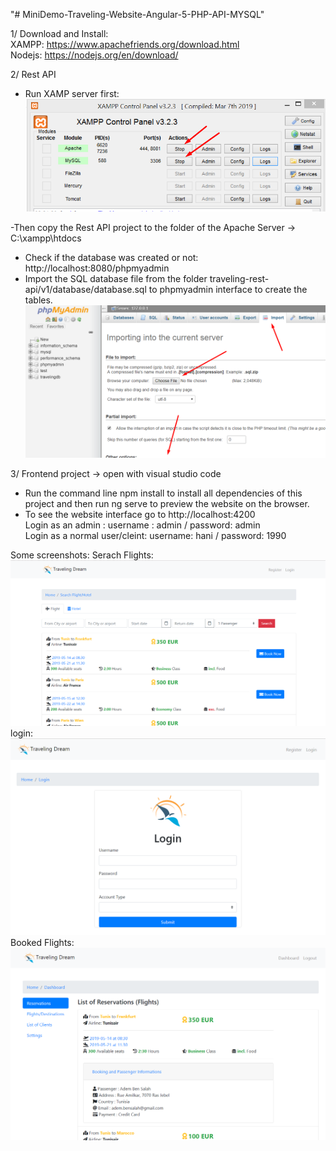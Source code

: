 "# MiniDemo-Traveling-Website-Angular-5-PHP-API-MYSQL"

1/ Download and Install:        
    XAMPP: https://www.apachefriends.org/download.html  
    Nodejs: https://nodejs.org/en/download/ 

2/ Rest API
- Run XAMP server first:
![alt text](https://github.com/Heni-ghodbane/MiniDemo-Traveling-Website-Angular-5-PHP-API-MYSQL/blob/master/screenshots/startXAMPP.png)


-Then copy the Rest API project to the folder of the Apache Server  -> C:\xampp\htdocs
- Check if the database was created or not: http://localhost:8080/phpmyadmin
- Import the SQL database file from the folder traveling-rest-api/v1/database/database.sql to phpmyadmin interface to create the tables.
![alt text](https://github.com/Heni-ghodbane/MiniDemo-Traveling-Website-Angular-5-PHP-API-MYSQL/blob/master/screenshots/importDB.png)

3/ Frontend project  -> open with visual studio code

- Run the command line npm install to install all dependencies of this project and then run ng serve to preview the website on the browser.
- To see the website interface go to http://localhost:4200              
    Login as an admin : username : admin / password: admin              
    Login as a normal user/cleint: username: hani / password: 1990

Some screenshots:
Serach Flights:
![alt text](https://github.com/Heni-ghodbane/MiniDemo-Traveling-Website-Angular-5-PHP-API-MYSQL/blob/master/screenshots/search.png)
login:
![alt text](https://github.com/Heni-ghodbane/MiniDemo-Traveling-Website-Angular-5-PHP-API-MYSQL/blob/master/screenshots/login.png)
Booked Flights:
![alt text](https://github.com/Heni-ghodbane/MiniDemo-Traveling-Website-Angular-5-PHP-API-MYSQL/blob/master/screenshots/bookingflight.png)

